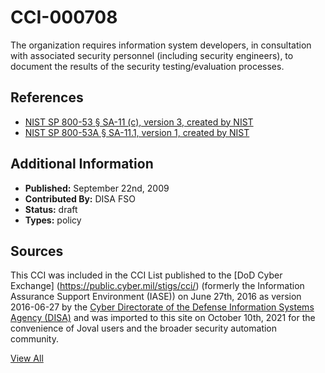 # CCI-000708

The organization requires information system developers, in consultation with associated security personnel (including security engineers), to document the results of the security testing/evaluation processes.

## References ##

* [NIST SP 800-53 § SA-11 (c), version 3, created by NIST](http://csrc.nist.gov/publications/PubsSPs.html)
* [NIST SP 800-53A § SA-11.1, version 1, created by NIST](http://csrc.nist.gov/publications/PubsSPs.html)


## Additional Information ##

* **Published:** September 22nd, 2009
* **Contributed By:** DISA FSO
* **Status:** draft
* **Types:** policy

## Sources ##

This CCI was included in the CCI List published to the [DoD Cyber Exchange]
(https://public.cyber.mil/stigs/cci/) (formerly the Information Assurance Support Environment
(IASE)) on June 27th, 2016 as version 2016-06-27 by the [Cyber Directorate of the Defense 
Information Systems Agency (DISA)](https://public.cyber.mil/about-cyber/) and was imported to 
this site on October 10th, 2021 for the convenience of Joval users and the broader security automation community.

[View All](../README.md)

